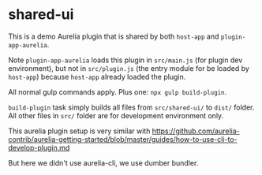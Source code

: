# shared-ui

This is a demo Aurelia plugin that is shared by both `host-app` and `plugin-app-aurelia`.

Note `plugin-app-aurelia` loads this plugin in `src/main.js` (for plugin dev environment), but not in `src/plugin.js` (the entry module for be loaded by `host-app`) because `host-app` already loaded the plugin.

All normal gulp commands apply. Plus one: `npx gulp build-plugin`.

`build-plugin` task simply builds all files from `src/shared-ui/` to `dist/` folder. All other files in `src/` folder are for development environment only.

This aurelia plugin setup is very similar with https://github.com/aurelia-contrib/aurelia-getting-started/blob/master/guides/how-to-use-cli-to-develop-plugin.md

But here we didn't use aurelia-cli, we use dumber bundler.
